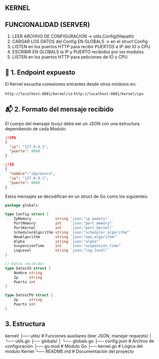 ## KERNEL 

## FUNCIONALIDAD (SERVER)

1. LEER ARCHIVO DE CONFIGURACION -> utils.Config(filepath)
2. CARGAR LOS DATOS del Config EN GLOBALS -> en el struct Config 
3. LISTEN en los puertos HTTP para recibir PUERTOS e IP del IO o CPU
4. ESCRIBIR EN GLOBALS la IP y PUERTO recibidos por los modulos
5. LISTEN en los puertos HTTP para peticiones de IO o CPU

## 🔌 1. Endpoint expuesto

El Kernel escucha conexiones entrantes desde otros módulos en:

`http://localhost:8081/kernel/io`
`http://localhost:8081/kernel/cpu`

## 📬 2. Formato del mensaje recibido

El cuerpo del mensaje (`body`) debe ser un JSON con una estructura dependiendo de cada Modulo:

```json
//CPU
{
  "ip": "127.0.0.1",
  "puerto": 8000
}

//IO
{
  "nombre":"impresora",
  "ip": "127.0.0.1",
  "puerto": 8000
}
```

Estos mensajes se decodifican en un struct de Go como los siguientes:

```go
package globals

type Config struct {
	IpMemory           string `json:"ip_memory"`
	PortMemory         int    `json:"port_memory"`
	PortKernel         int    `json:"port_kernel"`
	SchedulerAlgorithm string `json:"scheduler_algorithm"`
	NewAlgorithm       string `json:"new_algorithm"`
	Alpha              string `json:"alpha"`
	SuspensionTime     int    `json:"suspension_time"`
	LogLevel           string `json:"log_level"`
}

// Datos recibidos
type DatosIO struct {
	Nombre string
	Ip     string
	Puerto int
}

type DatosCPU struct {
	Ip     string
	Puerto int
}
```

## 3. Estructura

kernel/ 
├── utils/ # Funciones auxiliares (leer JSON, manejar requests) 
	│ 
	└── utils.go 
├── globals/ 
	│ 
	└── globals.go 
├── config.json # Archivo de configuración 
├── go.mod # Módulo Go 
├── kernel.go # Lógica del módulo Kernel 
└── README.md # Documentación del proyecto
